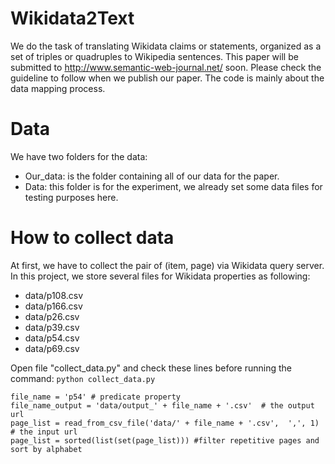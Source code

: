 # Wikidata2Text
We do the task of translating Wikidata claims or statements, organized as a set of triples or quadruples to Wikipedia sentences. This paper will be submitted to http://www.semantic-web-journal.net/ soon. Please check the guideline to follow when we publish our paper. The code is mainly about the data mapping process.

# Data
We have two folders for the data:
* Our_data: is the folder containing all of our data for the paper.
* Data: this folder is for the experiment, we already set some data files for testing purposes here.

# How to collect data
At first, we have to collect the pair of (item, page) via Wikidata query server. In this project, we store several files for Wikidata properties as following:
* data/p108.csv
* data/p166.csv
* data/p26.csv
* data/p39.csv
* data/p54.csv
* data/p69.csv

Open file "collect_data.py" and check these lines before running the command: `python collect_data.py`

```
file_name = 'p54' # predicate property
file_name_output = 'data/output_' + file_name + '.csv'  # the output url
page_list = read_from_csv_file('data/' + file_name + '.csv',  ',', 1) # the input url
page_list = sorted(list(set(page_list))) #filter repetitive pages and sort by alphabet
```


